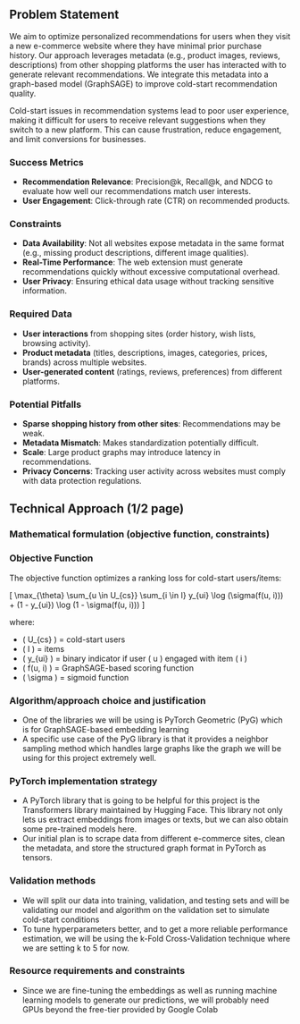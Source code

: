 ## Problem Statement  

We aim to optimize personalized recommendations for users when they visit a new e-commerce website where they have minimal prior purchase history. Our approach leverages metadata (e.g., product images, reviews, descriptions) from other shopping platforms the user has interacted with to generate relevant recommendations. We integrate this metadata into a graph-based model (GraphSAGE) to improve cold-start recommendation quality.

Cold-start issues in recommendation systems lead to poor user experience, making it difficult for users to receive relevant suggestions when they switch to a new platform. This can cause frustration, reduce engagement, and limit conversions for businesses.  

### Success Metrics  
- **Recommendation Relevance**: Precision@k, Recall@k, and NDCG to evaluate how well our recommendations match user interests.  
- **User Engagement**: Click-through rate (CTR) on recommended products.  

### Constraints  
- **Data Availability**: Not all websites expose metadata in the same format (e.g., missing product descriptions, different image qualities).  
- **Real-Time Performance**: The web extension must generate recommendations quickly without excessive computational overhead.  
- **User Privacy**: Ensuring ethical data usage without tracking sensitive information.  

### Required Data  
- **User interactions** from shopping sites (order history, wish lists, browsing activity).  
- **Product metadata** (titles, descriptions, images, categories, prices, brands) across multiple websites.  
- **User-generated content** (ratings, reviews, preferences) from different platforms.  

### Potential Pitfalls  
- **Sparse shopping history from other sites**: Recommendations may be weak.  
- **Metadata Mismatch**: Makes standardization potentially difficult.  
- **Scale**: Large product graphs may introduce latency in recommendations.  
- **Privacy Concerns**: Tracking user activity across websites must comply with data protection regulations.


## Technical Approach (1/2 page)
### Mathematical formulation (objective function, constraints)
### Objective Function  

The objective function optimizes a ranking loss for cold-start users/items:

\[
\max_{\theta} \sum_{u \in U_{cs}} \sum_{i \in I} y_{ui} \log (\sigma(f(u, i))) + (1 - y_{ui}) \log (1 - \sigma(f(u, i)))
\]

where:  

- \( U_{cs} \) = cold-start users  
- \( I \) = items  
- \( y_{ui} \) = binary indicator if user \( u \) engaged with item \( i \)  
- \( f(u, i) \) = GraphSAGE-based scoring function  
- \( \sigma \) = sigmoid function  

### Algorithm/approach choice and justification
- One of the libraries we will be using is PyTorch Geometric (PyG) which is for GraphSAGE-based embedding learning
- A specific use case of the PyG library is that it provides a neighbor sampling method which handles large graphs like the graph we will be using for this project extremely well.


### PyTorch implementation strategy
- A PyTorch library that is going to be helpful for this project is the Transformers library maintained by Hugging Face. This library not only lets us extract embeddings from images or texts, but we can also obtain some pre-trained models here.
- Our initial plan is to scrape data from different e-commerce sites, clean the metadata, and store the structured graph format in PyTorch as tensors.


### Validation methods
- We will split our data into training, validation, and testing sets and will be validating our model and algorithm on the validation set to simulate cold-start conditions
- To tune hyperparameters better, and to get a more reliable performance estimation, we will be using the k-Fold Cross-Validation technique where we are setting k to 5 for now.


### Resource requirements and constraints
- Since we are fine-tuning the embeddings as well as running machine learning models to generate our predictions, we will probably need GPUs beyond the free-tier provided by Google Colab
